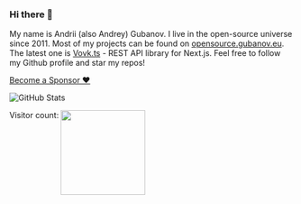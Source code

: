### Hi there 👋

My name is Andrii (also Andrey) Gubanov. I live in the open-source universe since 2011. Most of my projects can be found on [opensource.gubanov.eu](https://opensource.gubanov.eu/). The latest one is [Vovk.ts](https://github.com/finom/vovk) - REST API library for Next.js. Feel free to follow my Github profile and star my repos!

[Become a Sponsor ♥️](https://github.com/sponsors/finom)

  <img src="https://github-readme-stats-ten-zeta-25.vercel.app/api?username=finom&rank_icon=percentile&show_icons=true&theme=catppuccin_mocha" alt="GitHub Stats">


  Visitor count: 
  <img src="https://profile-counter.glitch.me/finom/count.svg" width="150" align="top" />
